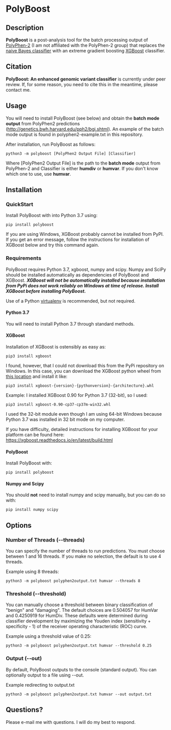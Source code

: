 # PolyBoost

## Description
**PolyBoost** is a post-analysis tool for the batch processing output of [PolyPhen-2](http://genetics.bwh.harvard.edu/pph2/) (I am not affiliated with the PolyPhen-2 group) that replaces the [naive Bayes classifier](https://en.wikipedia.org/wiki/Naive_Bayes_classifier) with an extreme gradient boosting [XGBoost]([https://github.com/dmlc/xgboost) classifier.
## Citation

**PolyBoost: An enhanced genomic variant classifier** is currently under peer review. If, for some reason, you need to cite this in the meantime, please contact me.

## Usage

You will need to install PolyBoost (see below) and obtain the **batch mode output** from PolyPhen2 predictions (http://genetics.bwh.harvard.edu/pph2/bgi.shtml). An example of the batch mode output is found in polyphen2-example.txt in this repository.

After installation, run PolyBoost as follows:

    python3 -m polyboost [PolyPhen2 Output File] [Classifier]

Where [PolyPhen2 Output File] is the path to the **batch mode** output from PolyPhen-2 and Classifier is either **humdiv** or **humvar**. If you don't know which one to use, use **humvar**.   

## Installation

### QuickStart

Install PolyBoost with into Python 3.7 using:

    pip install polyboost
    
 If you are using Windows, XGBoost probably cannot be installed from PyPI. If you get an error message, follow the instructions for installation of XGBoost below and try this command again. 

### Requirements
PolyBoost requires Python 3.7, xgboost, numpy and scipy. Numpy and SciPy should be installed automatically as dependencies of PolyBoost and XGBoost. ***XGBoost will **not** be automatically installed because installation from PyPi does not work reliably on Windows at time of release. Install XGBoost before installing PolyBoost.***

Use of a Python [virtualenv](https://docs.python.org/3/library/venv.html) is recommended, but not required.


#### Python 3.7

You will need to install Python 3.7 through standard methods. 
#### XGBoost

Installation of XGBoost is ostensibly as easy as:

    pip3 install xgboost

I found, however, that I could not download this from the PyPi repository on Windows. In this case, you can download the XGBoost python wheel from [this location](https://www.lfd.uci.edu/~gohlke/pythonlibs/#xgboost) and install it like:

    pip3 install xgboost-{version}-{pythonversion}-{architecture}.whl

Example: I installed XGBoost 0.90 for Python 3.7 (32-bit), so I used:

    pip3 install xgboost-0.90-cp37-cp37m-win32.whl

I used the 32-bit module even though I am using 64-bit Windows because Python 3.7 was installed in 32 bit mode on my computer.

If you have difficulty, detailed instructions for installing XGBoost for your platform can be found here: https://xgboost.readthedocs.io/en/latest/build.html

#### PolyBoost

Install PolyBoost with:

    pip install polyboost
    
#### Numpy and Scipy

You should **not** need to install numpy and scipy manually, but you can do so with:

    pip install numpy scipy

## Options

### Number of Threads (--threads)
You can specify the number of threads to run predictions. You must choose between 1 and 16 threads. If you make no selection, the default is to use 4 threads.

Example using 8 threads:

    python3 -m polyboost polyphen2output.txt humvar --threads 8

### Threshold (--threshold)
You can manually choose a threshold between binary classification of "benign" and "damaging". The default choices are 0.504057 for HumVar and 0.4250919 for HumDiv. These defaults were determined during classifier development by maximizing the Youden index (sensitivity + specificity - 1) of the receiver operating characteristic (ROC) curve.

Example using a threshold value of 0.25:

    python3 -m polyboost polyphen2output.txt humvar --threshold 0.25 

### Output (--out)
By default, PolyBoost outputs to the console (standard output). You can optionally output to a file using --out.

Example redirecting to output.txt

    python3 -m polyboost polyphen2output.txt humvar --out output.txt

### 

## Questions?

Please e-mail me with questions. I will do my best to respond.